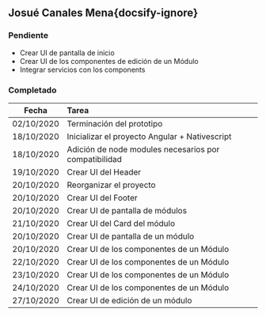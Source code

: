 ## Josué Canales Mena{docsify-ignore}

### Pendiente
* Crear UI de pantalla de inicio
* Crear UI de los componentes de edición de un Módulo
* Integrar servicios con los components

### Completado
| Fecha | Tarea | 
| :---: | :--- |
| 02/10/2020 | Terminación del prototipo |
| 18/10/2020 | Inicializar el proyecto Angular + Nativescript |
| 18/10/2020 | Adición de node modules necesarios por compatibilidad |
| 19/10/2020 | Crear UI del Header |
| 20/10/2020 | Reorganizar el proyecto |
| 20/10/2020 | Crear UI del Footer |
| 20/10/2020 | Crear UI de pantalla de módulos |
| 21/10/2020 | Crear UI del Card del módulo |
| 20/10/2020 | Crear UI de pantalla de un módulo |
| 20/10/2020 | Crear UI de los componentes de un Módulo |
| 22/10/2020 | Crear UI de los componentes de un Módulo |
| 23/10/2020 | Crear UI de los componentes de un Módulo |
| 24/10/2020 | Crear UI de los componentes de un Módulo |
| 27/10/2020 | Crear UI de edición de un módulo |